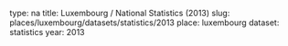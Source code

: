 type: na
title: Luxembourg / National Statistics (2013)
slug: places/luxembourg/datasets/statistics/2013
place: luxembourg
dataset: statistics
year: 2013

